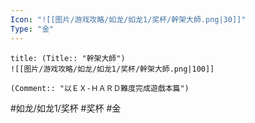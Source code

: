 ```yaml
---
Icon: "![[图片/游戏攻略/如龙/如龙1/奖杯/幹架大師.png|30]]"
Type: "金"
---
```

```ad-common-gold-trophy
title: (Title:: "幹架大師")
![[图片/游戏攻略/如龙/如龙1/奖杯/幹架大師.png|100]]

(Comment:: "以ＥＸ-ＨＡＲＤ難度完成遊戲本篇")
```

#如龙/如龙1/奖杯 #奖杯 #金
